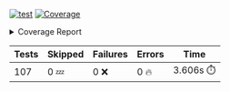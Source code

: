 [![test](https://github.com/rcmdnk/homebrew-file/actions/workflows/test.yml/badge.svg)](https://github.com/rcmdnk/homebrew-file/actions/workflows/test.yml)
<a href="https://github.com/rcmdnk/homebrew-file/blob/1457c4a518f4b99571d1d776c906d5a51cf61e03/README.md"><img alt="Coverage" src="https://img.shields.io/badge/Coverage-27%25-red.svg" /></a><details><summary>Coverage Report </summary><table><tr><th>File</th><th>Stmts</th><th>Miss</th><th>Cover</th><th>Missing</th></tr><tbody><tr><td colspan="5"><b>bin</b></td></tr><tr><td>&nbsp; &nbsp;<a href="https://github.com/rcmdnk/homebrew-file/blob/1457c4a518f4b99571d1d776c906d5a51cf61e03/bin/brew-file">brew-file</a></td><td>1980</td><td>1436</td><td>27%</td><td><a href="https://github.com/rcmdnk/homebrew-file/blob/1457c4a518f4b99571d1d776c906d5a51cf61e03/bin/brew-file#L42">42</a>, <a href="https://github.com/rcmdnk/homebrew-file/blob/1457c4a518f4b99571d1d776c906d5a51cf61e03/bin/brew-file#L110">110</a>, <a href="https://github.com/rcmdnk/homebrew-file/blob/1457c4a518f4b99571d1d776c906d5a51cf61e03/bin/brew-file#L151-L153">151&ndash;153</a>, <a href="https://github.com/rcmdnk/homebrew-file/blob/1457c4a518f4b99571d1d776c906d5a51cf61e03/bin/brew-file#L221">221</a>, <a href="https://github.com/rcmdnk/homebrew-file/blob/1457c4a518f4b99571d1d776c906d5a51cf61e03/bin/brew-file#L230">230</a>, <a href="https://github.com/rcmdnk/homebrew-file/blob/1457c4a518f4b99571d1d776c906d5a51cf61e03/bin/brew-file#L241">241</a>, <a href="https://github.com/rcmdnk/homebrew-file/blob/1457c4a518f4b99571d1d776c906d5a51cf61e03/bin/brew-file#L255">255</a>, <a href="https://github.com/rcmdnk/homebrew-file/blob/1457c4a518f4b99571d1d776c906d5a51cf61e03/bin/brew-file#L263">263</a>, <a href="https://github.com/rcmdnk/homebrew-file/blob/1457c4a518f4b99571d1d776c906d5a51cf61e03/bin/brew-file#L266-L268">266&ndash;268</a>, <a href="https://github.com/rcmdnk/homebrew-file/blob/1457c4a518f4b99571d1d776c906d5a51cf61e03/bin/brew-file#L281-L285">281&ndash;285</a>, <a href="https://github.com/rcmdnk/homebrew-file/blob/1457c4a518f4b99571d1d776c906d5a51cf61e03/bin/brew-file#L402-L409">402&ndash;409</a>, <a href="https://github.com/rcmdnk/homebrew-file/blob/1457c4a518f4b99571d1d776c906d5a51cf61e03/bin/brew-file#L412-L436">412&ndash;436</a>, <a href="https://github.com/rcmdnk/homebrew-file/blob/1457c4a518f4b99571d1d776c906d5a51cf61e03/bin/brew-file#L452-L455">452&ndash;455</a>, <a href="https://github.com/rcmdnk/homebrew-file/blob/1457c4a518f4b99571d1d776c906d5a51cf61e03/bin/brew-file#L459-L460">459&ndash;460</a>, <a href="https://github.com/rcmdnk/homebrew-file/blob/1457c4a518f4b99571d1d776c906d5a51cf61e03/bin/brew-file#L467">467</a>, <a href="https://github.com/rcmdnk/homebrew-file/blob/1457c4a518f4b99571d1d776c906d5a51cf61e03/bin/brew-file#L487">487</a>, <a href="https://github.com/rcmdnk/homebrew-file/blob/1457c4a518f4b99571d1d776c906d5a51cf61e03/bin/brew-file#L489">489</a>, <a href="https://github.com/rcmdnk/homebrew-file/blob/1457c4a518f4b99571d1d776c906d5a51cf61e03/bin/brew-file#L491">491</a>, <a href="https://github.com/rcmdnk/homebrew-file/blob/1457c4a518f4b99571d1d776c906d5a51cf61e03/bin/brew-file#L508-L512">508&ndash;512</a>, <a href="https://github.com/rcmdnk/homebrew-file/blob/1457c4a518f4b99571d1d776c906d5a51cf61e03/bin/brew-file#L525-L530">525&ndash;530</a>, <a href="https://github.com/rcmdnk/homebrew-file/blob/1457c4a518f4b99571d1d776c906d5a51cf61e03/bin/brew-file#L540">540</a>, <a href="https://github.com/rcmdnk/homebrew-file/blob/1457c4a518f4b99571d1d776c906d5a51cf61e03/bin/brew-file#L550-L551">550&ndash;551</a>, <a href="https://github.com/rcmdnk/homebrew-file/blob/1457c4a518f4b99571d1d776c906d5a51cf61e03/bin/brew-file#L553">553</a>, <a href="https://github.com/rcmdnk/homebrew-file/blob/1457c4a518f4b99571d1d776c906d5a51cf61e03/bin/brew-file#L557-L561">557&ndash;561</a>, <a href="https://github.com/rcmdnk/homebrew-file/blob/1457c4a518f4b99571d1d776c906d5a51cf61e03/bin/brew-file#L579">579</a>, <a href="https://github.com/rcmdnk/homebrew-file/blob/1457c4a518f4b99571d1d776c906d5a51cf61e03/bin/brew-file#L586">586</a>, <a href="https://github.com/rcmdnk/homebrew-file/blob/1457c4a518f4b99571d1d776c906d5a51cf61e03/bin/brew-file#L625-L633">625&ndash;633</a>, <a href="https://github.com/rcmdnk/homebrew-file/blob/1457c4a518f4b99571d1d776c906d5a51cf61e03/bin/brew-file#L636-L640">636&ndash;640</a>, <a href="https://github.com/rcmdnk/homebrew-file/blob/1457c4a518f4b99571d1d776c906d5a51cf61e03/bin/brew-file#L643-L659">643&ndash;659</a>, <a href="https://github.com/rcmdnk/homebrew-file/blob/1457c4a518f4b99571d1d776c906d5a51cf61e03/bin/brew-file#L665-L689">665&ndash;689</a>, <a href="https://github.com/rcmdnk/homebrew-file/blob/1457c4a518f4b99571d1d776c906d5a51cf61e03/bin/brew-file#L696-L709">696&ndash;709</a>, <a href="https://github.com/rcmdnk/homebrew-file/blob/1457c4a518f4b99571d1d776c906d5a51cf61e03/bin/brew-file#L712-L720">712&ndash;720</a>, <a href="https://github.com/rcmdnk/homebrew-file/blob/1457c4a518f4b99571d1d776c906d5a51cf61e03/bin/brew-file#L723-L725">723&ndash;725</a>, <a href="https://github.com/rcmdnk/homebrew-file/blob/1457c4a518f4b99571d1d776c906d5a51cf61e03/bin/brew-file#L728-L733">728&ndash;733</a>, <a href="https://github.com/rcmdnk/homebrew-file/blob/1457c4a518f4b99571d1d776c906d5a51cf61e03/bin/brew-file#L736-L945">736&ndash;945</a>, <a href="https://github.com/rcmdnk/homebrew-file/blob/1457c4a518f4b99571d1d776c906d5a51cf61e03/bin/brew-file#L976">976</a>, <a href="https://github.com/rcmdnk/homebrew-file/blob/1457c4a518f4b99571d1d776c906d5a51cf61e03/bin/brew-file#L1024">1024</a>, <a href="https://github.com/rcmdnk/homebrew-file/blob/1457c4a518f4b99571d1d776c906d5a51cf61e03/bin/brew-file#L1037">1037</a>, <a href="https://github.com/rcmdnk/homebrew-file/blob/1457c4a518f4b99571d1d776c906d5a51cf61e03/bin/brew-file#L1071-L1072">1071&ndash;1072</a>, <a href="https://github.com/rcmdnk/homebrew-file/blob/1457c4a518f4b99571d1d776c906d5a51cf61e03/bin/brew-file#L1079">1079</a>, <a href="https://github.com/rcmdnk/homebrew-file/blob/1457c4a518f4b99571d1d776c906d5a51cf61e03/bin/brew-file#L1099-L1102">1099&ndash;1102</a>, <a href="https://github.com/rcmdnk/homebrew-file/blob/1457c4a518f4b99571d1d776c906d5a51cf61e03/bin/brew-file#L1108-L1124">1108&ndash;1124</a>, <a href="https://github.com/rcmdnk/homebrew-file/blob/1457c4a518f4b99571d1d776c906d5a51cf61e03/bin/brew-file#L1128-L1141">1128&ndash;1141</a>, <a href="https://github.com/rcmdnk/homebrew-file/blob/1457c4a518f4b99571d1d776c906d5a51cf61e03/bin/brew-file#L1144-L1148">1144&ndash;1148</a>, <a href="https://github.com/rcmdnk/homebrew-file/blob/1457c4a518f4b99571d1d776c906d5a51cf61e03/bin/brew-file#L1177">1177</a>, <a href="https://github.com/rcmdnk/homebrew-file/blob/1457c4a518f4b99571d1d776c906d5a51cf61e03/bin/brew-file#L1183">1183</a>, <a href="https://github.com/rcmdnk/homebrew-file/blob/1457c4a518f4b99571d1d776c906d5a51cf61e03/bin/brew-file#L1186">1186</a>, <a href="https://github.com/rcmdnk/homebrew-file/blob/1457c4a518f4b99571d1d776c906d5a51cf61e03/bin/brew-file#L1201-L1216">1201&ndash;1216</a>, <a href="https://github.com/rcmdnk/homebrew-file/blob/1457c4a518f4b99571d1d776c906d5a51cf61e03/bin/brew-file#L1242-L1252">1242&ndash;1252</a>, <a href="https://github.com/rcmdnk/homebrew-file/blob/1457c4a518f4b99571d1d776c906d5a51cf61e03/bin/brew-file#L1255-L1258">1255&ndash;1258</a>, <a href="https://github.com/rcmdnk/homebrew-file/blob/1457c4a518f4b99571d1d776c906d5a51cf61e03/bin/brew-file#L1261-L1265">1261&ndash;1265</a>, <a href="https://github.com/rcmdnk/homebrew-file/blob/1457c4a518f4b99571d1d776c906d5a51cf61e03/bin/brew-file#L1271">1271</a>, <a href="https://github.com/rcmdnk/homebrew-file/blob/1457c4a518f4b99571d1d776c906d5a51cf61e03/bin/brew-file#L1273-L1278">1273&ndash;1278</a>, <a href="https://github.com/rcmdnk/homebrew-file/blob/1457c4a518f4b99571d1d776c906d5a51cf61e03/bin/brew-file#L1282-L1287">1282&ndash;1287</a>, <a href="https://github.com/rcmdnk/homebrew-file/blob/1457c4a518f4b99571d1d776c906d5a51cf61e03/bin/brew-file#L1295-L1319">1295&ndash;1319</a>, <a href="https://github.com/rcmdnk/homebrew-file/blob/1457c4a518f4b99571d1d776c906d5a51cf61e03/bin/brew-file#L1323">1323</a>, <a href="https://github.com/rcmdnk/homebrew-file/blob/1457c4a518f4b99571d1d776c906d5a51cf61e03/bin/brew-file#L1326">1326</a>, <a href="https://github.com/rcmdnk/homebrew-file/blob/1457c4a518f4b99571d1d776c906d5a51cf61e03/bin/brew-file#L1330">1330</a>, <a href="https://github.com/rcmdnk/homebrew-file/blob/1457c4a518f4b99571d1d776c906d5a51cf61e03/bin/brew-file#L1337-L1366">1337&ndash;1366</a>, <a href="https://github.com/rcmdnk/homebrew-file/blob/1457c4a518f4b99571d1d776c906d5a51cf61e03/bin/brew-file#L1369-L1391">1369&ndash;1391</a>, <a href="https://github.com/rcmdnk/homebrew-file/blob/1457c4a518f4b99571d1d776c906d5a51cf61e03/bin/brew-file#L1396-L1408">1396&ndash;1408</a>, <a href="https://github.com/rcmdnk/homebrew-file/blob/1457c4a518f4b99571d1d776c906d5a51cf61e03/bin/brew-file#L1411-L1416">1411&ndash;1416</a>, <a href="https://github.com/rcmdnk/homebrew-file/blob/1457c4a518f4b99571d1d776c906d5a51cf61e03/bin/brew-file#L1421-L1469">1421&ndash;1469</a>, <a href="https://github.com/rcmdnk/homebrew-file/blob/1457c4a518f4b99571d1d776c906d5a51cf61e03/bin/brew-file#L1472-L1505">1472&ndash;1505</a>, <a href="https://github.com/rcmdnk/homebrew-file/blob/1457c4a518f4b99571d1d776c906d5a51cf61e03/bin/brew-file#L1510-L1541">1510&ndash;1541</a>, <a href="https://github.com/rcmdnk/homebrew-file/blob/1457c4a518f4b99571d1d776c906d5a51cf61e03/bin/brew-file#L1544-L1628">1544&ndash;1628</a>, <a href="https://github.com/rcmdnk/homebrew-file/blob/1457c4a518f4b99571d1d776c906d5a51cf61e03/bin/brew-file#L1631-L1639">1631&ndash;1639</a>, <a href="https://github.com/rcmdnk/homebrew-file/blob/1457c4a518f4b99571d1d776c906d5a51cf61e03/bin/brew-file#L1653">1653</a>, <a href="https://github.com/rcmdnk/homebrew-file/blob/1457c4a518f4b99571d1d776c906d5a51cf61e03/bin/brew-file#L1658">1658</a>, <a href="https://github.com/rcmdnk/homebrew-file/blob/1457c4a518f4b99571d1d776c906d5a51cf61e03/bin/brew-file#L1663-L1706">1663&ndash;1706</a>, <a href="https://github.com/rcmdnk/homebrew-file/blob/1457c4a518f4b99571d1d776c906d5a51cf61e03/bin/brew-file#L1710-L1829">1710&ndash;1829</a>, <a href="https://github.com/rcmdnk/homebrew-file/blob/1457c4a518f4b99571d1d776c906d5a51cf61e03/bin/brew-file#L1833-L1867">1833&ndash;1867</a>, <a href="https://github.com/rcmdnk/homebrew-file/blob/1457c4a518f4b99571d1d776c906d5a51cf61e03/bin/brew-file#L1871-L1887">1871&ndash;1887</a>, <a href="https://github.com/rcmdnk/homebrew-file/blob/1457c4a518f4b99571d1d776c906d5a51cf61e03/bin/brew-file#L1892-L1963">1892&ndash;1963</a>, <a href="https://github.com/rcmdnk/homebrew-file/blob/1457c4a518f4b99571d1d776c906d5a51cf61e03/bin/brew-file#L1970-L1996">1970&ndash;1996</a>, <a href="https://github.com/rcmdnk/homebrew-file/blob/1457c4a518f4b99571d1d776c906d5a51cf61e03/bin/brew-file#L1999-L2005">1999&ndash;2005</a>, <a href="https://github.com/rcmdnk/homebrew-file/blob/1457c4a518f4b99571d1d776c906d5a51cf61e03/bin/brew-file#L2010-L2055">2010&ndash;2055</a>, <a href="https://github.com/rcmdnk/homebrew-file/blob/1457c4a518f4b99571d1d776c906d5a51cf61e03/bin/brew-file#L2059-L2060">2059&ndash;2060</a>, <a href="https://github.com/rcmdnk/homebrew-file/blob/1457c4a518f4b99571d1d776c906d5a51cf61e03/bin/brew-file#L2064-L2096">2064&ndash;2096</a>, <a href="https://github.com/rcmdnk/homebrew-file/blob/1457c4a518f4b99571d1d776c906d5a51cf61e03/bin/brew-file#L2099-L2104">2099&ndash;2104</a>, <a href="https://github.com/rcmdnk/homebrew-file/blob/1457c4a518f4b99571d1d776c906d5a51cf61e03/bin/brew-file#L2108-L2122">2108&ndash;2122</a>, <a href="https://github.com/rcmdnk/homebrew-file/blob/1457c4a518f4b99571d1d776c906d5a51cf61e03/bin/brew-file#L2126-L2134">2126&ndash;2134</a>, <a href="https://github.com/rcmdnk/homebrew-file/blob/1457c4a518f4b99571d1d776c906d5a51cf61e03/bin/brew-file#L2138-L2140">2138&ndash;2140</a>, <a href="https://github.com/rcmdnk/homebrew-file/blob/1457c4a518f4b99571d1d776c906d5a51cf61e03/bin/brew-file#L2144">2144</a>, <a href="https://github.com/rcmdnk/homebrew-file/blob/1457c4a518f4b99571d1d776c906d5a51cf61e03/bin/brew-file#L2148-L2156">2148&ndash;2156</a>, <a href="https://github.com/rcmdnk/homebrew-file/blob/1457c4a518f4b99571d1d776c906d5a51cf61e03/bin/brew-file#L2166-L2334">2166&ndash;2334</a>, <a href="https://github.com/rcmdnk/homebrew-file/blob/1457c4a518f4b99571d1d776c906d5a51cf61e03/bin/brew-file#L2340-L2491">2340&ndash;2491</a>, <a href="https://github.com/rcmdnk/homebrew-file/blob/1457c4a518f4b99571d1d776c906d5a51cf61e03/bin/brew-file#L2497-L2552">2497&ndash;2552</a>, <a href="https://github.com/rcmdnk/homebrew-file/blob/1457c4a518f4b99571d1d776c906d5a51cf61e03/bin/brew-file#L2556-L2588">2556&ndash;2588</a>, <a href="https://github.com/rcmdnk/homebrew-file/blob/1457c4a518f4b99571d1d776c906d5a51cf61e03/bin/brew-file#L2592-L3122">2592&ndash;3122</a>, <a href="https://github.com/rcmdnk/homebrew-file/blob/1457c4a518f4b99571d1d776c906d5a51cf61e03/bin/brew-file#L3129-L3135">3129&ndash;3135</a>, <a href="https://github.com/rcmdnk/homebrew-file/blob/1457c4a518f4b99571d1d776c906d5a51cf61e03/bin/brew-file#L3138">3138</a>, <a href="https://github.com/rcmdnk/homebrew-file/blob/1457c4a518f4b99571d1d776c906d5a51cf61e03/bin/brew-file#L3142-L3151">3142&ndash;3151</a>, <a href="https://github.com/rcmdnk/homebrew-file/blob/1457c4a518f4b99571d1d776c906d5a51cf61e03/bin/brew-file#L3182-L3286">3182&ndash;3286</a>, <a href="https://github.com/rcmdnk/homebrew-file/blob/1457c4a518f4b99571d1d776c906d5a51cf61e03/bin/brew-file#L3291-L3873">3291&ndash;3873</a>, <a href="https://github.com/rcmdnk/homebrew-file/blob/1457c4a518f4b99571d1d776c906d5a51cf61e03/bin/brew-file#L3877">3877</a></td></tr><tr><td><b>TOTAL</b></td><td><b>1980</b></td><td><b>1436</b></td><td><b>27%</b></td><td>&nbsp;</td></tr></tbody></table></details>

| Tests | Skipped | Failures | Errors | Time |
| ----- | ------- | -------- | -------- | ------------------ |
| 107 | 0 :zzz: | 0 :x: | 0 :fire: | 3.606s :stopwatch: |

